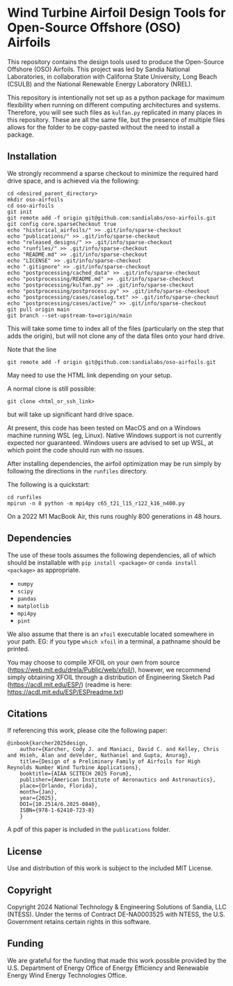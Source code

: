 Wind Turbine Airfoil Design Tools for Open-Source Offshore (OSO) Airfoils
=========================================================================

This repository contains the design tools used to produce the Open-Source Offshore (OSO) Airfoils.  This project was led by Sandia National Laboratories, in collaboration with Californa State University, Long Beach (CSULB) and the National Renewable Energy Laboratory (NREL).

This repository is intentionally not set up as a python package for maximum flexibility when running on different computing architectures and systems.  Therefore, you will see such files as `kulfan.py` replicated in many places in this repository.  These are all the same file, but the presence of multiple files allows for the folder to be copy-pasted without the need to install a package.


Installation
------------

We strongly recommend a sparse checkout to minimize the required hard drive space, and is achieved via the following:
```
cd <desired_parent_directory>
mkdir oso-airfoils
cd oso-airfoils
git init
git remote add -f origin git@github.com:sandialabs/oso-airfoils.git
git config core.sparseCheckout true
echo "historical_airfoils/" >> .git/info/sparse-checkout
echo "publications/" >> .git/info/sparse-checkout
echo "released_designs/" >> .git/info/sparse-checkout
echo "runfiles/" >> .git/info/sparse-checkout
echo "README.md" >> .git/info/sparse-checkout
echo "LICENSE" >> .git/info/sparse-checkout
echo ".gitignore" >> .git/info/sparse-checkout
echo "postprocessing/cached_data" >> .git/info/sparse-checkout
echo "postprocessing/README.md" >> .git/info/sparse-checkout
echo "postprocessing/kulfan.py" >> .git/info/sparse-checkout
echo "postprocessing/postprocess.py" >> .git/info/sparse-checkout
echo "postprocessing/cases/caselog.txt" >> .git/info/sparse-checkout
echo "postprocessing/cases/active/" >> .git/info/sparse-checkout
git pull origin main
git branch --set-upstream-to=origin/main
```

This will take some time to index all of the files (particularly on the step that adds the origin), but will not clone any of the data files onto your hard drive.

Note that the line
```
git remote add -f origin git@github.com:sandialabs/oso-airfoils.git
```
May need to use the HTML link depending on your setup.

A normal clone is still possible:
```
git clone <html_or_ssh_link>
```
but will take up significant hard drive space.

At present, this code has been tested on MacOS and on a Windows machine running WSL (eg, Linux).  Native Windows support is not currently expected nor guaranteed.  Windows users are advised to set up WSL, at which point the code should run with no issues.

After installing dependencies, the airfoil optimization may be run simply by following the directions in the `runfiles` directory.

The following is a quickstart:
```
cd runfiles
mpirun -n 8 python -m mpi4py c65_t21_l15_r122_k16_n400.py
```

On a 2022 M1 MacBook Air, this runs roughly 800 generations in 48 hours.


Dependencies
------------

The use of these tools assumes the following dependencies, all of which should be installable with `pip install <package>` or `conda install <package>` as appropriate.

- `numpy`
- `scipy`
- `pandas`
- `matplotlib`
- `mpi4py`
- `pint`

We also assume that there is an `xfoil` executable located somewhere in your path.  EG: if you type `which xfoil` in a terminal, a pathname should be printed.  

You may choose to compile XFOIL on your own from source (https://web.mit.edu/drela/Public/web/xfoil/), however, we recommend simply obtaining XFOIL through a distribution of Engineering Sketch Pad (https://acdl.mit.edu/ESP/) (readme is here: https://acdl.mit.edu/ESP/ESPreadme.txt)

Citations
---------

If referencing this work, please cite the following paper:

```
@inbook{karcher2025design, 
    author={Karcher, Cody J. and Maniaci, David C. and Kelley, Chris and Hsieh, Alan and deVelder, Nathaniel and Gupta, Anurag}, 
    title={Design of a Preliminary Family of Airfoils for High Reynolds Number Wind Turbine Applications}, 
    booktitle={AIAA SCITECH 2025 Forum}, 
    publisher={American Institute of Aeronautics and Astronautics}, 
    place={Orlando, Florida}, 
    month={Jan},
    year={2025},
    DOI={10.2514/6.2025-0840},
    ISBN={978-1-62410-723-8}
    }
```

A pdf of this paper is included in the `publications` folder.


License
-------

Use and distribution of this work is subject to the included MIT License.


Copyright
---------

Copyright 2024 National Technology & Engineering Solutions of Sandia, LLC (NTESS). Under the terms of Contract DE-NA0003525 with NTESS, the U.S. Government retains certain rights in this software.


Funding
-------

We are grateful for the funding that made this work possible provided by the U.S. Department of Energy Office of Energy Efficiency and Renewable Energy Wind Energy Technologies Office.